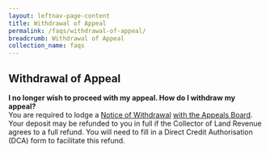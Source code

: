 ```yaml
---
layout: leftnav-page-content
title: Withdrawal of Appeal
permalink: /faqs/withdrawal-of-appeal/
breadcrumb: Withdrawal of Appeal
collection_name: faqs
---
```


Withdrawal of Appeal
---
**I no longer wish to proceed with my appeal.  How do I withdraw my appeal?**
<br>
You are required to lodge a <u>Notice of Withdrawal</u> [with the Appeals Board](/files/Regulation19-Withdrawal-of-appeal.pdf).  Your deposit may be refunded to you in full if the Collector of Land Revenue agrees to a full refund.  You will need to fill in a Direct Credit Authorisation (DCA) form to facilitate this refund.
